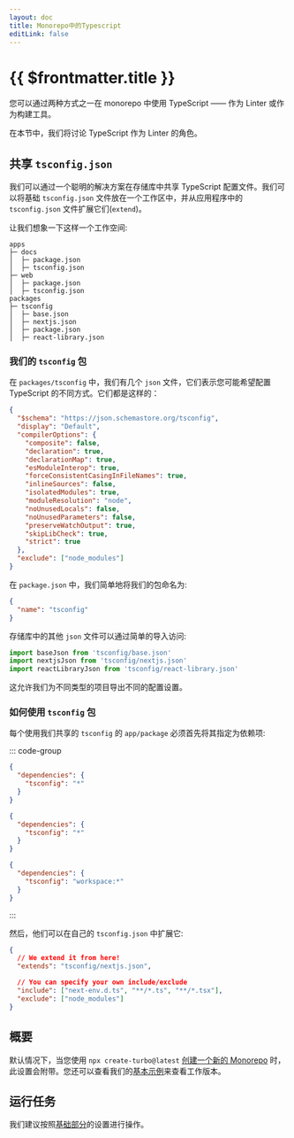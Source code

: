 ```yaml
---
layout: doc
title: Monorepo中的Typescript
editLink: false
---
```


# {{ $frontmatter.title }}

您可以通过两种方式之一在 monorepo 中使用 TypeScript —— 作为 Linter 或作为构建工具。

在本节中，我们将讨论 TypeScript 作为 Linter 的角色。

## 共享 `tsconfig.json`

我们可以通过一个聪明的解决方案在存储库中共享 TypeScript 配置文件。我们可以将基础 `tsconfig.json` 文件放在一个工作区中，并从应用程序中的 `tsconfig.json` 文件扩展它们(`extend`)。

让我们想象一下这样一个工作空间:

```
apps
├─ docs
│  ├─ package.json
│  ├─ tsconfig.json
├─ web
│  ├─ package.json
│  ├─ tsconfig.json
packages
├─ tsconfig
│  ├─ base.json
│  ├─ nextjs.json
│  ├─ package.json
│  ├─ react-library.json
```

### 我们的 `tsconfig` 包

在 `packages/tsconfig` 中，我们有几个 `json` 文件，它们表示您可能希望配置 TypeScript 的不同方式。它们都是这样的：

```json
{
  "$schema": "https://json.schemastore.org/tsconfig",
  "display": "Default",
  "compilerOptions": {
    "composite": false,
    "declaration": true,
    "declarationMap": true,
    "esModuleInterop": true,
    "forceConsistentCasingInFileNames": true,
    "inlineSources": false,
    "isolatedModules": true,
    "moduleResolution": "node",
    "noUnusedLocals": false,
    "noUnusedParameters": false,
    "preserveWatchOutput": true,
    "skipLibCheck": true,
    "strict": true
  },
  "exclude": ["node_modules"]
}
```

在 `package.json` 中，我们简单地将我们的包命名为:

```json
{
  "name": "tsconfig"
}
```

存储库中的其他 `json` 文件可以通过简单的导入访问:

```ts
import baseJson from 'tsconfig/base.json'
import nextjsJson from 'tsconfig/nextjs.json'
import reactLibraryJson from 'tsconfig/react-library.json'
```

这允许我们为不同类型的项目导出不同的配置设置。

### 如何使用 `tsconfig` 包

每个使用我们共享的 `tsconfig` 的 `app/package` 必须首先将其指定为依赖项:

::: code-group

```json [npm]
{
  "dependencies": {
    "tsconfig": "*"
  }
}
```

```json [yarn]
{
  "dependencies": {
    "tsconfig": "*"
  }
}
```

```json [pnpm]
{
  "dependencies": {
    "tsconfig": "workspace:*"
  }
}
```

:::

然后，他们可以在自己的 `tsconfig.json` 中扩展它:

```json
{
  // We extend it from here!
  "extends": "tsconfig/nextjs.json",

  // You can specify your own include/exclude
  "include": ["next-env.d.ts", "**/*.ts", "**/*.tsx"],
  "exclude": ["node_modules"]
}
```

## 概要

默认情况下，当您使用 `npx create-turbo@latest` [创建一个新的 Monorepo](/getting-started/create-new) 时，此设置会附带。您还可以查看我们的[基本示例](https://github.com/vercel/turbo/tree/main/examples/basic)来查看工作版本。

## 运行任务

我们建议按照[基础部分](/handbook/linting)的设置进行操作。
